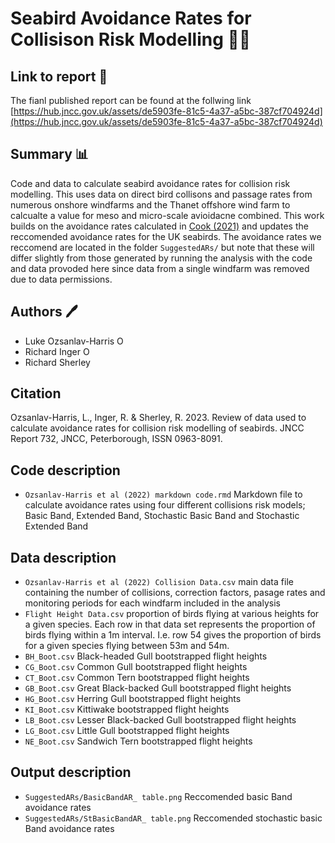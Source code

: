 # Seabird Avoidance Rates for Collisison Risk Modelling 🦅🎏

## Link to report 🔗
The fianl published report can be found at the follwing link [https://hub.jncc.gov.uk/assets/de5903fe-81c5-4a37-a5bc-387cf704924d](https://hub.jncc.gov.uk/assets/de5903fe-81c5-4a37-a5bc-387cf704924d)

## Summary 📊
Code and data to calculate seabird avoidance rates for collision risk modelling. This uses data on direct bird collisons and passage rates from numerous onshore windfarms and the Thanet offshore wind farm to calcualte a value for meso and micro-scale avioidacne combined. This work builds on the avoidance rates calculated in [Cook (2021)](https://www.bto.org/sites/default/files/publications/bto_rr_739_cook_collision_risk_models_final_web.pdf) and updates the reccomended avoidance rates for the UK seabirds. The avoidance rates we reccomend are located in the folder `SuggestedARs/` but note that these will differ slightly from those generated by running the analysis with the code and data provoded here since data from a single windfarm was removed due to data permissions. 

## Authors 🖊️
- Luke Ozsanlav-Harris <a itemprop="sameAs" content="https://orcid.org/0000-0003-3889-6722" href="https://orcid.org/0000-0003-3889-6722" target="orcid.widget" rel="noopener" style="vertical-align:top;"><img src="https://orcid.org/sites/default/files/images/orcid_16x16.png" alt="ORCID iD icon" target="_blank" style="width:1em;margin-right:.5em;"/></a>
- Richard Inger <a itemprop="sameAs" content="https://orcid.org/0000-0003-1660-3706" href="https://orcid.org/0000-0003-1660-3706" target="orcid.widget" rel="noopener" style="vertical-align:top;"><img src="https://orcid.org/sites/default/files/images/orcid_16x16.png" alt="ORCID iD icon" target="_blank" style="width:1em;margin-right:.5em;"/></a>
- Richard Sherley

## Citation
Ozsanlav-Harris, L., Inger, R. & Sherley, R. 2023. Review of data used to calculate avoidance rates for collision risk modelling of seabirds. JNCC Report 732, JNCC, Peterborough, ISSN 0963-8091.

## Code description
- `Ozsanlav-Harris et al (2022) markdown code.rmd` Markdown file to calculate avoidance rates using four different collisions risk models; Basic Band, Extended Band, Stochastic Basic Band and Stochastic Extended Band

## Data description 
- `Ozsanlav-Harris et al (2022) Collision Data.csv` main data file containing the number of collisions, correction factors, pasage rates and monitoring periods for each windfarm included in the analysis
- `Flight Height Data.csv` proportion of birds flying at various heights for a given species. Each row in that data set represents the proportion of birds flying within a 1m interval. I.e. row 54 gives the proportion of birds for a given species flying between 53m and 54m.
- `BH_Boot.csv` Black-headed Gull bootstrapped flight heights
- `CG_Boot.csv` Common Gull bootstrapped flight heights
- `CT_Boot.csv` Common Tern bootstrapped flight heights
- `GB_Boot.csv` Great Black-backed Gull bootstrapped flight heights
- `HG_Boot.csv` Herring Gull bootstrapped flight heights
- `KI_Boot.csv` Kittiwake bootstrapped flight heights
- `LB_Boot.csv` Lesser Black-backed Gull bootstrapped flight heights
- `LG_Boot.csv` Little Gull bootstrapped flight heights
- `NE_Boot.csv` Sandwich Tern bootstrapped flight heights

## Output description
- `SuggestedARs/BasicBandAR_ table.png` Reccomended basic Band avoidance rates 
- `SuggestedARs/StBasicBandAR_ table.png` Reccomended stochastic basic Band avoidance rates
